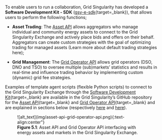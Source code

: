 To enable users to run a collaboration, Grid Singularity has developed a **Software Development Kit - SDK** ([gsy-e-sdk](https://github.com/gridsingularity/gsy-e-sdk){target=_blank}), that allows users to perform the following functions;

* **Asset Trading**: The [Asset API](asset-api-template-script.md) allows aggregators who manage individual and community  energy assets to connect to the Grid Singularity Exchange and actively place bids and offers on their behalf. Aggregators can create custom strategies with the goal of optimizing trading for managed assets (Learn more about default trading strategies here);

* **Grid Management**: The [Grid Operator API](grid-operator-api-template-script.md) allows grid operators (DSO, DNO and TSO) to oversee multiple (sub)markets’ statistics and results in real-time and influence trading behavior by implementing custom (dynamic) grid fee strategies.

Examples of template agent scripts (flexible Python scripts) to connect to the Grid Singularity Exchange through the [Software Development Kit](https://github.com/gridsingularity/gsy-e-sdk){target=_blank} are available in the Grid Singularity’s GitHub repository for the [Asset API](https://github.com/gridsingularity/gsy-e-sdk/blob/master/gsy_e_sdk/setups/asset_api_scripts/rest_basic_strategies.py){target=_blank} and [Grid Operator API](https://github.com/gridsingularity/gsy-e-sdk/blob/master/gsy_e_sdk/setups/grid_operator_api_scripts/rest_grid_fees.p){target=_blank} and are explained in sections below (respectively [here](asset-api-template-script.md) and [here](grid-operator-api-template-script.md)).

<figure markdown>
  ![alt_text](img/asset-api-grid-operator-api.png){:text-align:center"}
  <figcaption><b>Figure 5.1</b>: Asset API and Grid Operator API interfacing with energy assets and markets in the Grid Singularity Exchange.
</figcaption>
</figure>
